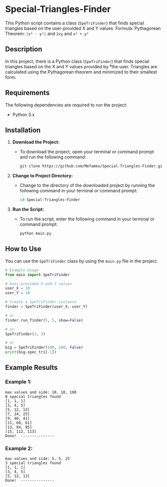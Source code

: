 # Special-Triangles-Finder

This Python script contains a class (`SpeTriFinder`) that finds special triangles based on the user-provided X and Y values.
Formula: Pythagorean Theorem: `|x² - y²|` and `2xy` and `x² + y²`

## Description

In this project, there is a Python class (`SpeTriFinder`) that finds special triangles based on the X and Y values provided by ⁸the user. Triangles are calculated using the Pythagorean theorem and minimized to their smallest form.

## Requirements

The following dependencies are required to run the project:

- Python 3.x


## Installation

1. **Download the Project:**
   - To download the project, open your terminal or command prompt and run the following command:
     ```bash
     git clone https://github.com/Mefamex/Special-Triangles-Finder.git
     ```

2. **Change to Project Directory:**
   - Change to the directory of the downloaded project by running the following command in your terminal or command prompt:
     ```bash
     cd Special-Triangles-Finder
     ```

3. **Run the Script:**
   - To run the script, enter the following command in your terminal or command prompt:
     ```bash
     python main.py

## How to Use

You can use the `SpeTriFinder` class by using the `main.py` file in the project.

```python
# Example Usage
from main import SpeTriFinder

# User-provided X and Y values
user_X = 10
user_Y = 10

# Create a SpeTriFinder instance
finder = SpeTriFinder(user_X, user_Y)

# or
finder.run_finder(5, 5, show=False)

# or 
SpeTriFinder(3, 3)

# or
big = SpeTriFinder(100, 100, False)
print(big.spec_tri[-1])
```

## Example Results

### Example 1:
```plaintext
max values and side: 10, 10, 100
8 special triangles found
[1, 1, 1]
[3, 4, 5]
[5, 12, 13]
[7, 24, 25]
[9, 40, 41]
[11, 60, 61]
[13, 84, 85]
[15, 112, 113]
Done!  ---------------
```

### Example 2:
```plaintext
max values and side: 5, 5, 25
3 special triangles found
[1, 1, 1]
[3, 4, 5]
[5, 12, 13]
Done!  ---------------
```
